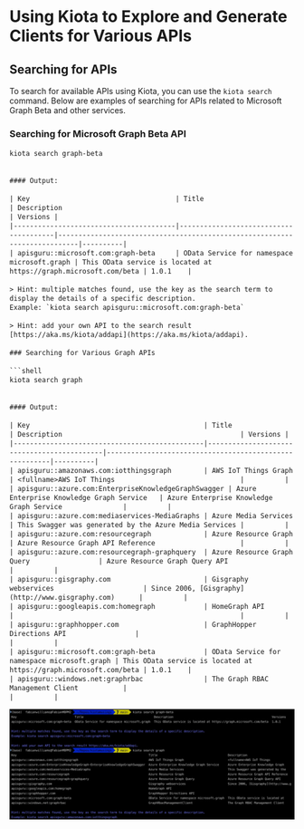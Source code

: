 # Using Kiota to Explore and Generate Clients for Various APIs

## Searching for APIs

To search for available APIs using Kiota, you can use the `kiota search` command. Below are examples of searching for APIs related to Microsoft Graph Beta and other services.

### Searching for Microsoft Graph Beta API

```shell
kiota search graph-beta


#### Output:

| Key                                    | Title                                 | Description                                                               | Versions |
|----------------------------------------|---------------------------------------|---------------------------------------------------------------------------|----------|
| apisguru::microsoft.com:graph-beta     | OData Service for namespace microsoft.graph | This OData service is located at https://graph.microsoft.com/beta | 1.0.1    |

> Hint: multiple matches found, use the key as the search term to display the details of a specific description.
Example: `kiota search apisguru::microsoft.com:graph-beta`

> Hint: add your own API to the search result [https://aka.ms/kiota/addapi](https://aka.ms/kiota/addapi).

### Searching for Various Graph APIs

```shell
kiota search graph


#### Output:

| Key                                           | Title                                      | Description                                            | Versions |
|-----------------------------------------------|--------------------------------------------|--------------------------------------------------------|----------|
| apisguru::amazonaws.com:iotthingsgraph        | AWS IoT Things Graph                       | <fullname>AWS IoT Things                               |          |
| apisguru::azure.com:EnterpriseKnowledgeGraphSwagger | Azure Enterprise Knowledge Graph Service   | Azure Enterprise Knowledge Graph Service               |          |
| apisguru::azure.com:mediaservices-MediaGraphs | Azure Media Services                       | This Swagger was generated by the Azure Media Services |          |
| apisguru::azure.com:resourcegraph             | Azure Resource Graph                       | Azure Resource Graph API Reference                     |          |
| apisguru::azure.com:resourcegraph-graphquery  | Azure Resource Graph Query                 | Azure Resource Graph Query API                         |          |
| apisguru::gisgraphy.com                       | Gisgraphy webservices                      | Since 2006, [Gisgraphy](http://www.gisgraphy.com)      |          |
| apisguru::googleapis.com:homegraph            | HomeGraph API                              |                                                        |          |
| apisguru::graphhopper.com                     | GraphHopper Directions API                 |                                                        |          |
| apisguru::microsoft.com:graph-beta            | OData Service for namespace microsoft.graph | This OData service is located at https://graph.microsoft.com/beta | 1.0.1    |
| apisguru::windows.net:graphrbac               | The Graph RBAC Management Client           |                                                        |          |

```
![Search for Graph](./images/searchforgraph.jpg)

